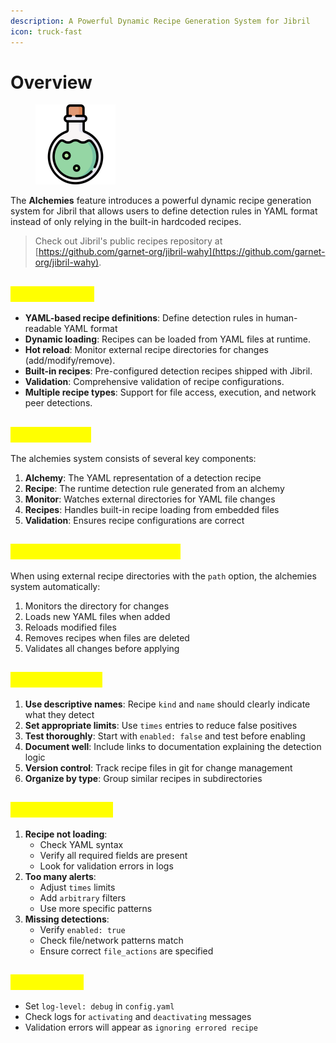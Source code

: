 ```yaml
---
description: A Powerful Dynamic Recipe Generation System for Jibril
icon: truck-fast
---
```


# Overview

<figure><img src="../../../.gitbook/assets/image (18).png" alt="" width="128"><figcaption></figcaption></figure>

The **Alchemies** feature introduces a powerful dynamic recipe generation system for Jibril that allows users to define detection rules in YAML format instead of only relying in the built-in hardcoded recipes.

> Check out Jibril's public recipes repository at [https://github.com/garnet-org/jibril-wahy](https://github.com/garnet-org/jibril-wahy).

## <mark style="color:yellow;">Key Features</mark>

* **YAML-based recipe definitions**: Define detection rules in human-readable YAML format
* **Dynamic loading**: Recipes can be loaded from YAML files at runtime.
* **Hot reload**: Monitor external recipe directories for changes (add/modify/remove).
* **Built-in recipes**: Pre-configured detection recipes shipped with Jibril.
* **Validation**: Comprehensive validation of recipe configurations.
* **Multiple recipe types**: Support for file access, execution, and network peer detections.

## <mark style="color:yellow;">Architecture</mark>

The alchemies system consists of several key components:

1. **Alchemy**: The YAML representation of a detection recipe
2. **Recipe**: The runtime detection rule generated from an alchemy
3. **Monitor**: Watches external directories for YAML file changes
4. **Recipes**: Handles built-in recipe loading from embedded files
5. **Validation**: Ensures recipe configurations are correct

## <mark style="color:yellow;">Monitoring and Hot Reload</mark>

When using external recipe directories with the `path` option, the alchemies system automatically:

1. Monitors the directory for changes
2. Loads new YAML files when added
3. Reloads modified files
4. Removes recipes when files are deleted
5. Validates all changes before applying

## <mark style="color:yellow;">Best Practices</mark>

1. **Use descriptive names**: Recipe `kind` and `name` should clearly indicate what they detect
2. **Set appropriate limits**: Use `times` entries to reduce false positives
3. **Test thoroughly**: Start with `enabled: false` and test before enabling
4. **Document well**: Include links to documentation explaining the detection logic
5. **Version control**: Track recipe files in git for change management
6. **Organize by type**: Group similar recipes in subdirectories

## <mark style="color:yellow;">Common Issues</mark>

1. **Recipe not loading**:
   * Check YAML syntax
   * Verify all required fields are present
   * Look for validation errors in logs
2. **Too many alerts**:
   * Adjust `times` limits
   * Add `arbitrary` filters
   * Use more specific patterns
3. **Missing detections**:
   * Verify `enabled: true`
   * Check file/network patterns match
   * Ensure correct `file_actions` are specified

## <mark style="color:yellow;">Debug Tips</mark>

* Set `log-level: debug` in `config.yaml`
* Check logs for `activating` and `deactivating` messages
* Validation errors will appear as `ignoring errored recipe`

